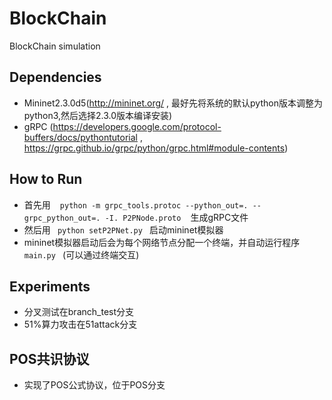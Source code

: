 # BlockChain
BlockChain simulation

## Dependencies 
- Mininet2.3.0d5(http://mininet.org/ , 最好先将系统的默认python版本调整为python3,然后选择2.3.0版本编译安装)
- gRPC (https://developers.google.com/protocol-buffers/docs/pythontutorial , https://grpc.github.io/grpc/python/grpc.html#module-contents)

## How to Run
- 首先用 ` ` `python -m grpc_tools.protoc --python_out=. --grpc_python_out=. -I. P2PNode.proto` ` ` 生成gRPC文件
- 然后用` ` `python setP2PNet.py` ` `启动mininet模拟器
- mininet模拟器启动后会为每个网络节点分配一个终端，并自动运行程序` ` `main.py` ` `(可以通过终端交互)

## Experiments
- 分叉测试在branch_test分支
- 51%算力攻击在51attack分支

## POS共识协议
- 实现了POS公式协议，位于POS分支

